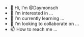 - 👋 Hi, I’m @Daymonsch
- 👀 I’m interested in ...
- 🌱 I’m currently learning ...
- 💞️ I’m looking to collaborate on ...
- 📫 How to reach me ...

<!---
Daymonsch/Daymonsch is a ✨ special ✨ repository because its `README.md` (this file) appears on your GitHub profile.
You can click the Preview link to take a look at your changes.
--->
